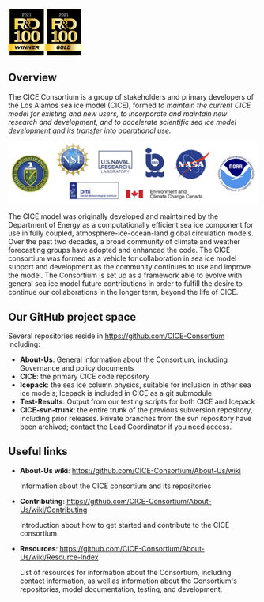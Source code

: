 
<a href="https://www.rdworldonline.com/2021-rd-100-award-winners/"><img src="images/RD100_2021.png" width="150"></a>

## Overview

The CICE Consortium is a group of stakeholders and primary developers of the Los Alamos sea ice model (CICE), formed 
*to maintain the current CICE model for existing and new users, to incorporate and maintain new research and development, and to accelerate scientific sea ice model development and its transfer into operational use.*

<img src="images/logos.png" width="600">

The CICE model was originally developed and maintained by the Department of Energy as a computationally efficient sea ice component for use in fully coupled, atmosphere-ice-ocean-land global circulation models. Over the past two decades, a broad community of climate and weather forecasting groups have adopted and enhanced the code. The CICE consortium was formed as a vehicle for collaboration in sea ice model support and development as the community continues to use and improve the model. The Consortium is set up as a framework able to evolve with general sea ice model future contributions in order to fulfill the desire to continue our collaborations in the longer term, beyond the life of CICE.

## Our GitHub project space
Several repositories reside in <https://github.com/CICE-Consortium> including:   

   * **About-Us**:  General information about the Consortium, including Governance and policy documents   
   * **CICE**: the primary CICE code repository   
   * **Icepack**:  the sea ice column physics, suitable for inclusion in other sea ice models; Icepack is included in CICE as a git submodule   
   * **Test-Results**:  Output from our testing scripts for both CICE and Icepack
   * **CICE-svn-trunk**:  the entire trunk of the previous subversion repository, including prior releases. Private branches from the svn repository have been archived; contact the Lead Coordinator if you need access.

## Useful links
* **About-Us wiki**: https://github.com/CICE-Consortium/About-Us/wiki

   Information about the CICE consortium and its repositories

* **Contributing**: https://github.com/CICE-Consortium/About-Us/wiki/Contributing

   Introduction about how to get started and contribute to the CICE consortium.

* **Resources**: https://github.com/CICE-Consortium/About-Us/wiki/Resource-Index

   List of resources for information about the Consortium, including contact information, as well as information about the Consortium's repositories, model documentation, testing, and development.
